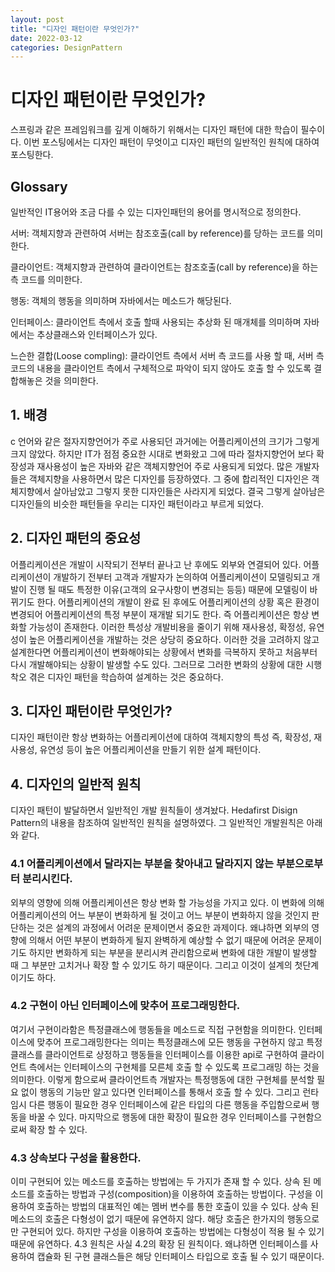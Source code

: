 ```yaml
---
layout: post
title: "디자인 패턴이란 무엇인가?"
date: 2022-03-12
categories: DesignPattern
---
```


# 디자인 패턴이란 무엇인가?

스프링과 같은 프레임워크를 깊게 이해하기 위해서는 디자인 패턴에 대한 학습이 필수이다. 이번 포스팅에서는 디자인 패턴이 무엇이고 디자인 패턴의 일반적인 원칙에 대하여 포스팅한다. 

## Glossary

일반적인 IT용어와 조금 다를 수 있는 디자인패턴의 용어를 명시적으로 정의한다.

서버: 객체지향과 관련하여 서버는 참조호출(call by reference)를 당하는 코드를 의미한다. 

클라이언트: 객체지향과 관련하여 클라이언트는 참조호출(call by reference)을 하는 측 코드를 의미한다.

행동: 객체의 행동을 의미하며 자바에서는 메소드가 해당된다.

인터페이스: 클라이언트 측에서 호출 할때 사용되는 추상화 된 매개체를 의미하며 자바에서는 추상클래스와 인터페이스가 있다.

느슨한 결합(Loose compling): 클라이언트 측에서 서버 측 코드를 사용 할 때, 서버 측 코드의 내용을 클라이언트 측에서 구체적으로 파악이 되지 않아도 호출 할 수 있도록 결합해놓은 것을 의미한다.

## 1. 배경

c 언어와 같은 절자지향언어가 주로 사용되던 과거에는 어플리케이션의 크기가 그렇게 크지 않았다. 하지만 IT가 점점 중요한 시대로 변화왔고 그에 따라 절차지향언어 보다 확장성과 재사용성이 높은 자바와 같은 객체지향언어 주로 사용되게 되었다. 많은 개발자들은 객체지향을 사용하면서 많은 디자인를 등장하였다. 그 중에 합리적인 디자인은 객체지향에서 살아남았고 그렇지 못한 디자인들은 사라지게 되었다. 결국 그렇게 살아남은 디자인들의 비슷한 패턴들을 우리는 디자인 패턴이라고 부르게 되었다. 

## 2. 디자인 패턴의 중요성

어플리케이션은 개발이 시작되기 전부터 끝나고 난 후에도 외부와 연결되어 있다. 어플리케이션이 개발하기 전부터 고객과 개발자가 논의하여 어플리케이션이 모델링되고 개발이 진행 될 때도 특정한 이유(고객의 요구사항이 변경되는 등등) 때문에 모델링이 바뀌기도 한다. 어플리케이션의 개발이 완료 된 후에도 어플리케이션의 상황 혹은 환경이 변경되어 어플리케이션의 특정 부분이 재개발 되기도 한다. 즉 어플리케이션은 항상 변화할 가능성이 존재한다. 이러한 특성상 개발비용을 줄이기 위해 재사용성, 확정성, 유연성이 높은 어플리케이션을 개발하는 것은 상당히 중요하다. 이러한 것을 고려하지 않고 설계한다면 어플리케이션이 변화해야되는 상황에서 변화를 극복하지 못하고 처음부터 다시 개발해야되는 상황이 발생할 수도 있다. 그러므로 그러한 변화의 상황에 대한 시행착오 겪은 디자인 패턴을 학습하여 설계하는 것은 중요하다. 

## 3. 디자인 패턴이란 무엇인가?

디자인 패턴이란 항상 변화하는 어플리케이션에 대하여 객체지향의 특성 즉, 확장성, 재사용성, 유연성 등이 높은 어플리케이션을 만들기 위한 설계 패턴이다. 

## 4. 디자인의 일반적 원칙

디자인 패턴이 발달하면서 일반적인 개발 원칙들이 생겨놨다. Hedafirst Disign Pattern의 내용을 참조하여 일반적인 원칙을 설명하였다. 그 일반적인 개발원칙은 아래와 같다.

### 4.1 어플리케이션에서 달라지는 부분을 찾아내고 달라지지 않는 부분으로부터 분리시킨다.

외부의 영향에 의해 어플리케이션은 항상 변화 할 가능성을 가지고 있다. 이 변화에 의해 어플리케이션의 어느 부분이 변화하게 될 것이고 어느 부분이 변화하지 않을 것인지 판단하는 것은 설계의 과정에서 어려운 문제이면서 중요한 과제이다. 왜냐하면 외부의 영향에 의해서 어떤 부분이 변화하게 될지 완벽하게 예상할 수 없기 때문에 어려운 문제이기도 하지만 변화하게 되는 부분을 분리시켜 관리함으로써 변화에 대한 개발이 발생할 때 그 부분만 고치거나 확장 할 수 있기도 하기 때문이다. 그리고 이것이 설계의 첫단계이기도 하다.

### 4.2 구현이 아닌 인터페이스에 맞추어 프로그래밍한다.

여기서 구현이라함은 특정클래스에 행동들을 메소드로 직접 구현함을 의미한다. 인터페이스에 맞추어 프로그래밍한다는 의미는 특정클래스에 모든 행동을 구현하지 않고 특정클래스를 클라이언트로 상정하고 행동들을 인터페이스를 이용한 api로 구현하여 클라이언트 측에서는 인터페이스의 구현체를 모른체 호출 할 수 있도록 프로그래밍 하는 것을 의미한다. 이렇게 함으로써 클라이언트측 개발자는 특정행동에 대한 구현체를 분석할 필요 없이 행동의 기능만 알고 있다면 인터페이스를 통해서 호출 할 수 있다. 그리고 런타임시 다른 행동이 필요한 경우 인터페이스에 같은 타입의 다른 행동을 주입함으로써 행동을 바꿀 수 있다. 마지막으로 행동에 대한 확장이 필요한 경우 인터페이스를 구현함으로써 확장 할 수 있다.

### 4.3 상속보다 구성을 활용한다.

이미 구현되어 있는 메소드를 호출하는 방법에는 두 가지가 존재 할 수 있다. 상속 된 메소드를 호출하는 방법과 구성(composition)을 이용하여 호출하는 방법이다. 구성을 이용하여 호출하는 방법의 대표적인 예는 멤버 변수를 통한 호출이 있을 수 있다. 상속 된 메소드의 호출은 다형성이 없기 때문에 유연하지 않다. 해당 호출은 한가지의 행동으로만 구현되어 있다. 하지만 구성을 이용하여 호출하는 방법에는 다형성이 적용 될 수 있기 때문에 유연하다. 4.3 원칙은 사실 4.2의 확장 된 원칙이다. 왜냐하면 인터페이스를 사용하여 캡슐화 된 구현 클래스들은 해당 인터페이스 타입으로 호출 될 수 있기 때문이다.